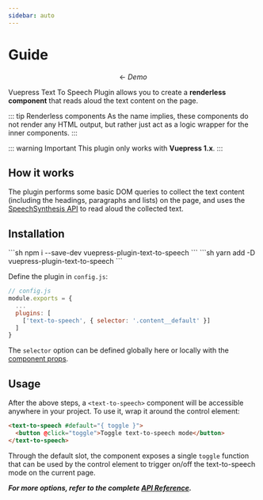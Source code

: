 ```yaml
---
sidebar: auto
---
```


# Guide

<center><read-button /> ← <i>Demo</i></center>

Vuepress Text To Speech Plugin allows you to create a __renderless component__ that reads aloud the text content on the page.

::: tip Renderless components
As the name implies, these components do not render any HTML output, but rather just act as a logic wrapper for the inner components.
:::

::: warning Important
This plugin only works with __Vuepress 1.x__.
:::

## How it works

The plugin performs some basic DOM queries to collect the text content (including the headings, paragraphs and lists) on the page, and uses the [SpeechSynthesis API](https://developer.mozilla.org/en-US/docs/Web/API/SpeechSynthesis) to read aloud the collected text.

## Installation

<code-group>
<code-block title="npm">
```sh
npm i --save-dev vuepress-plugin-text-to-speech
```
</code-block>

<code-block title="yarn">
```sh
yarn add -D vuepress-plugin-text-to-speech
```
</code-block>
</code-group>

Define the plugin in `config.js`:

```js
// config.js
module.exports = {
  ...
  plugins: [
    ['text-to-speech', { selector: '.content__default' }]
  ]
}
```

The `selector` option can be defined globally here or locally with the [component props](/api.md#component-props).

## Usage

After the above steps, a `<text-to-speech>` component will be accessible anywhere in your project. To use it, wrap it around the control element:

```html
<text-to-speech #default="{ toggle }">
  <button @click="toggle">Toggle text-to-speech mode</button>
</text-to-speech>
```

Through the default slot, the component exposes a single `toggle` function that can be used by the control element to trigger on/off the text-to-speech mode on the current page.

___For more options, refer to the complete [API Reference](/api.md).___
